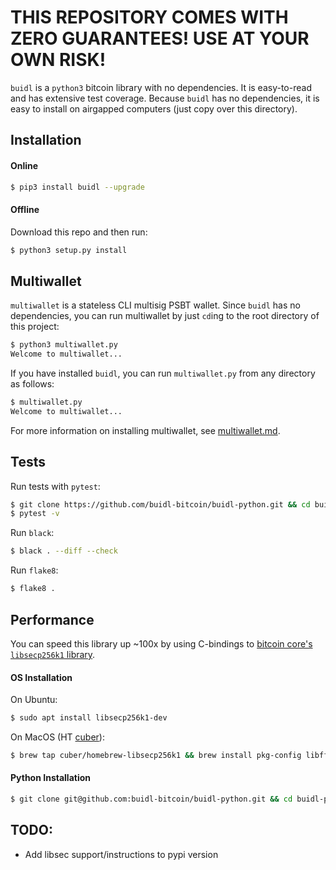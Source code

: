 # THIS REPOSITORY COMES WITH ZERO GUARANTEES! USE AT YOUR OWN RISK!

`buidl` is a `python3` bitcoin library with no dependencies.
It is easy-to-read and has extensive test coverage.
Because `buidl` has no dependencies, it is easy to install on airgapped computers (just copy over this directory).

## Installation

#### Online
```bash
$ pip3 install buidl --upgrade
```

#### Offline
Download this repo and then run:
```bash
$ python3 setup.py install
```

## Multiwallet
`multiwallet` is a stateless CLI multisig PSBT wallet.
Since `buidl` has no dependencies, you can run multiwallet by just `cd`ing to the root directory of this project:

```bash
$ python3 multiwallet.py
Welcome to multiwallet...
```

If you have installed `buidl`, you can run `multiwallet.py` from any directory as follows:
```bash
$ multiwallet.py
Welcome to multiwallet...
```

For more information on installing multiwallet, see [multiwallet.md](docs/multiwallet.md).

## Tests

Run tests with `pytest`:
```bash
$ git clone https://github.com/buidl-bitcoin/buidl-python.git && cd buidl-python
$ pytest -v
```

Run `black`:
```bash
$ black . --diff --check
```

Run `flake8`:
```bash
$ flake8 .
```

## Performance

You can speed this library up ~100x by using C-bindings to [bitcoin core's `libsecp256k1` library](https://github.com/bitcoin-core/secp256k1).

#### OS Installation

On Ubuntu:
```bash
$ sudo apt install libsecp256k1-dev
```

On MacOS (HT [cuber](https://github.com/cuber/homebrew-libsecp256k1)):
```bash
$ brew tap cuber/homebrew-libsecp256k1 && brew install pkg-config libffi libsecp256k1
```

#### Python Installation

```bash
$ git clone git@github.com:buidl-bitcoin/buidl-python.git && cd buidl-python && pip3 install --editable . && pip3 install cffi && cd buidl && python libsec_build.py
```

## TODO:
* Add libsec support/instructions to pypi version
